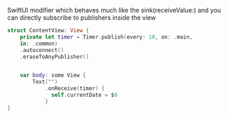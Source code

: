 SwiftUI modifier which behaves much like the sink(receiveValue:) and you can directly subscribe to publishers inside the view
```Swift
struct ContentView: View {
	private let timer = Timer.publish(every: 10, on: .main,
	in: .common)
	.autoconnect()
	.eraseToAnyPublisher()


	var body: some View {
		Text("")
			.onReceive(timer) {
			  self.currentDate = $0
			}
}
```
